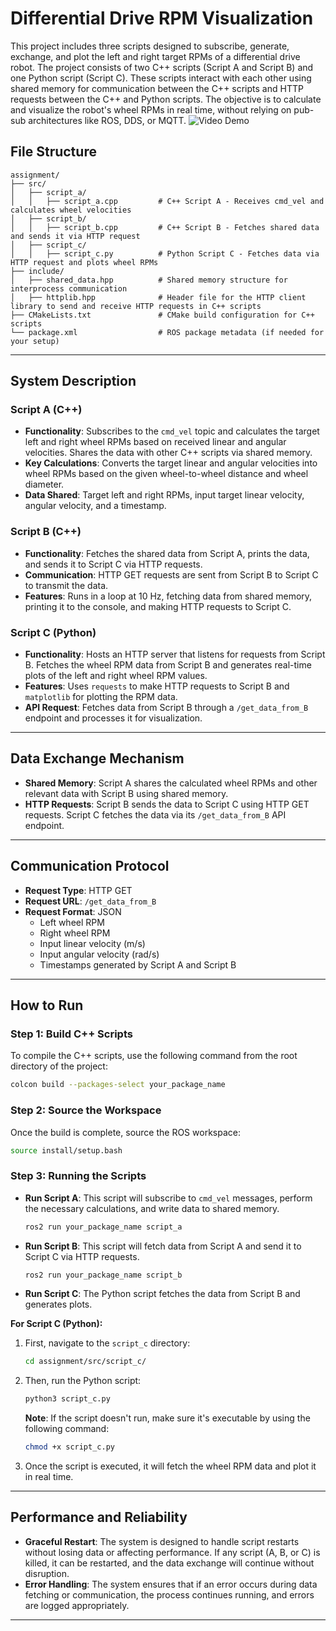 # Differential Drive RPM Visualization

This project includes three scripts designed to subscribe, generate, exchange, and plot the left and right target RPMs of a differential drive robot. The project consists of two C++ scripts (Script A and Script B) and one Python script (Script C). These scripts interact with each other using shared memory for communication between the C++ scripts and HTTP requests between the C++ and Python scripts. The objective is to calculate and visualize the robot's wheel RPMs in real time, without relying on pub-sub architectures like ROS, DDS, or MQTT.
![Video Demo](https://youtu.be/_pGBT9D3cpM)

## File Structure

```
assignment/
├── src/
│   ├── script_a/
│   │   ├── script_a.cpp         # C++ Script A - Receives cmd_vel and calculates wheel velocities
│   ├── script_b/
│   │   ├── script_b.cpp         # C++ Script B - Fetches shared data and sends it via HTTP request
│   ├── script_c/
│   │   ├── script_c.py          # Python Script C - Fetches data via HTTP request and plots wheel RPMs
├── include/
│   ├── shared_data.hpp          # Shared memory structure for interprocess communication
│   ├── httplib.hpp              # Header file for the HTTP client library to send and receive HTTP requests in C++ scripts
├── CMakeLists.txt               # CMake build configuration for C++ scripts
└── package.xml                  # ROS package metadata (if needed for your setup)
```

---

## System Description

### Script A (C++)

- **Functionality**: Subscribes to the `cmd_vel` topic and calculates the target left and right wheel RPMs based on received linear and angular velocities. Shares the data with other C++ scripts via shared memory.
- **Key Calculations**: Converts the target linear and angular velocities into wheel RPMs based on the given wheel-to-wheel distance and wheel diameter.
- **Data Shared**: Target left and right RPMs, input target linear velocity, angular velocity, and a timestamp.

### Script B (C++)

- **Functionality**: Fetches the shared data from Script A, prints the data, and sends it to Script C via HTTP requests.
- **Communication**: HTTP GET requests are sent from Script B to Script C to transmit the data.
- **Features**: Runs in a loop at 10 Hz, fetching data from shared memory, printing it to the console, and making HTTP requests to Script C.

### Script C (Python)

- **Functionality**: Hosts an HTTP server that listens for requests from Script B. Fetches the wheel RPM data from Script B and generates real-time plots of the left and right wheel RPM values.
- **Features**: Uses `requests` to make HTTP requests to Script B and `matplotlib` for plotting the RPM data.
- **API Request**: Fetches data from Script B through a `/get_data_from_B` endpoint and processes it for visualization.

---

## Data Exchange Mechanism

- **Shared Memory**: Script A shares the calculated wheel RPMs and other relevant data with Script B using shared memory.
- **HTTP Requests**: Script B sends the data to Script C using HTTP GET requests. Script C fetches the data via its `/get_data_from_B` API endpoint.

---

## Communication Protocol

- **Request Type**: HTTP GET
- **Request URL**: `/get_data_from_B`
- **Request Format**: JSON
  - Left wheel RPM
  - Right wheel RPM
  - Input linear velocity (m/s)
  - Input angular velocity (rad/s)
  - Timestamps generated by Script A and Script B

---

## How to Run

### Step 1: Build C++ Scripts

To compile the C++ scripts, use the following command from the root directory of the project:

```bash
colcon build --packages-select your_package_name
```

### Step 2: Source the Workspace

Once the build is complete, source the ROS workspace:

```bash
source install/setup.bash
```

### Step 3: Running the Scripts

- **Run Script A**: This script will subscribe to `cmd_vel` messages, perform the necessary calculations, and write data to shared memory.
  ```bash
  ros2 run your_package_name script_a
  ```

- **Run Script B**: This script will fetch data from Script A and send it to Script C via HTTP requests.
  ```bash
  ros2 run your_package_name script_b
  ```

- **Run Script C**: The Python script fetches the data from Script B and generates plots. 

**For Script C (Python):**

1. First, navigate to the `script_c` directory:
   ```bash
   cd assignment/src/script_c/
   ```

2. Then, run the Python script:
   ```bash
   python3 script_c.py
   ```

   **Note**: If the script doesn't run, make sure it's executable by using the following command:
   ```bash
   chmod +x script_c.py
   ```

3. Once the script is executed, it will fetch the wheel RPM data and plot it in real time.

---

## Performance and Reliability

- **Graceful Restart**: The system is designed to handle script restarts without losing data or affecting performance. If any script (A, B, or C) is killed, it can be restarted, and the data exchange will continue without disruption.
- **Error Handling**: The system ensures that if an error occurs during data fetching or communication, the process continues running, and errors are logged appropriately.

---

